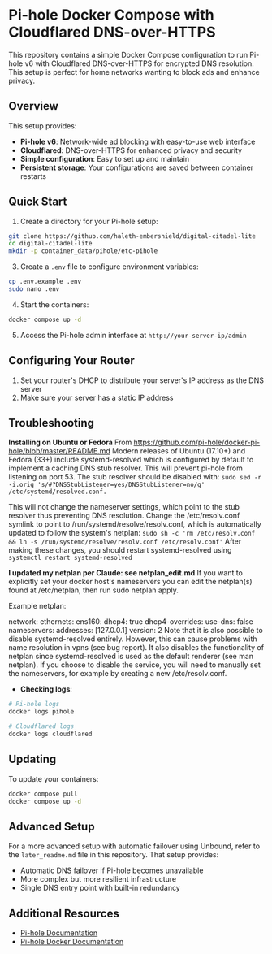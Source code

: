 # Pi-hole Docker Compose with Cloudflared DNS-over-HTTPS

This repository contains a simple Docker Compose configuration to run Pi-hole v6 with Cloudflared DNS-over-HTTPS for encrypted DNS resolution. This setup is perfect for home networks wanting to block ads and enhance privacy.

## Overview

This setup provides:
- **Pi-hole v6**: Network-wide ad blocking with easy-to-use web interface
- **Cloudflared**: DNS-over-HTTPS for enhanced privacy and security
- **Simple configuration**: Easy to set up and maintain
- **Persistent storage**: Your configurations are saved between container restarts

## Quick Start

1. Create a directory for your Pi-hole setup:
```bash
git clone https://github.com/haleth-embershield/digital-citadel-lite
cd digital-citadel-lite
mkdir -p container_data/pihole/etc-pihole
```

3. Create a `.env` file to configure environment variables:

```bash
cp .env.example .env
sudo nano .env
```

4. Start the containers:
```bash
docker compose up -d
```

5. Access the Pi-hole admin interface at `http://your-server-ip/admin`

## Configuring Your Router

1. Set your router's DHCP to distribute your server's IP address as the DNS server
2. Make sure your server has a static IP address

## Troubleshooting

**Installing on Ubuntu or Fedora**
From https://github.com/pi-hole/docker-pi-hole/blob/master/README.md
Modern releases of Ubuntu (17.10+) and Fedora (33+) include systemd-resolved which is configured by default to implement a caching DNS stub resolver. This will prevent pi-hole from listening on port 53. The stub resolver should be disabled with: ```sudo sed -r -i.orig 's/#?DNSStubListener=yes/DNSStubListener=no/g' /etc/systemd/resolved.conf.```

This will not change the nameserver settings, which point to the stub resolver thus preventing DNS resolution. Change the /etc/resolv.conf symlink to point to /run/systemd/resolve/resolv.conf, which is automatically updated to follow the system's netplan: ```sudo sh -c 'rm /etc/resolv.conf && ln -s /run/systemd/resolve/resolv.conf /etc/resolv.conf'``` After making these changes, you should restart systemd-resolved using ```systemctl restart systemd-resolved```

**I updated my netplan per Claude: see netplan_edit.md**
If you want to explicitly set your docker host's nameservers you can edit the netplan(s) found at /etc/netplan, then run sudo netplan apply.

Example netplan:

network:
    ethernets:
        ens160:
            dhcp4: true
            dhcp4-overrides:
                use-dns: false
            nameservers:
                addresses: [127.0.0.1]
    version: 2
Note that it is also possible to disable systemd-resolved entirely. However, this can cause problems with name resolution in vpns (see bug report).
It also disables the functionality of netplan since systemd-resolved is used as the default renderer (see man netplan).
If you choose to disable the service, you will need to manually set the nameservers, for example by creating a new /etc/resolv.conf.

- **Checking logs**:
```bash
# Pi-hole logs
docker logs pihole

# Cloudflared logs
docker logs cloudflared
```

## Updating

To update your containers:
```bash
docker compose pull
docker compose up -d
```

## Advanced Setup

For a more advanced setup with automatic failover using Unbound, refer to the `later_readme.md` file in this repository. That setup provides:
- Automatic DNS failover if Pi-hole becomes unavailable
- More complex but more resilient infrastructure
- Single DNS entry point with built-in redundancy

## Additional Resources

- [Pi-hole Documentation](https://docs.pi-hole.net/)
- [Pi-hole Docker Documentation](https://github.com/pi-hole/docker-pi-hole)